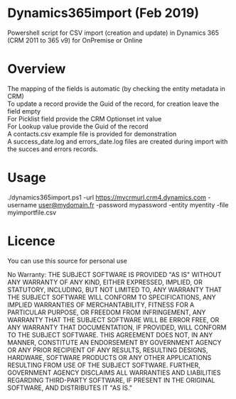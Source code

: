 # Dynamics365import (Feb 2019)

Powershell script for CSV import (creation and update) in Dynamics 365 (CRM 2011 to 365 v9) for OnPremise or Online

# Overview

The mapping of the fields is automatic (by checking the entity metadata in CRM)  
To update a record provide the Guid of the record, for creation leave the field empty  
For Picklist field provide the CRM Optionset int value  
For Lookup value provide the Guid of the record  
A contacts.csv example file is provided for demonstration  
A success_date.log and errors_date.log files are created during import with the succes and errors records.

# Usage

./dynamics365import.ps1 -url https://mycrmurl.crm4.dynamics.com -username user@mydomain.fr -password mypassword -entity myentity -file myimportfile.csv

# Licence

You can use this source for personal use

No Warranty: THE SUBJECT SOFTWARE IS PROVIDED "AS IS" WITHOUT ANY WARRANTY OF
ANY KIND, EITHER EXPRESSED, IMPLIED, OR STATUTORY, INCLUDING, BUT NOT LIMITED
TO, ANY WARRANTY THAT THE SUBJECT SOFTWARE WILL CONFORM TO SPECIFICATIONS,
ANY IMPLIED WARRANTIES OF MERCHANTABILITY, FITNESS FOR A PARTICULAR PURPOSE,
OR FREEDOM FROM INFRINGEMENT, ANY WARRANTY THAT THE SUBJECT SOFTWARE WILL BE
ERROR FREE, OR ANY WARRANTY THAT DOCUMENTATION, IF PROVIDED, WILL CONFORM TO
THE SUBJECT SOFTWARE. THIS AGREEMENT DOES NOT, IN ANY MANNER, CONSTITUTE AN
ENDORSEMENT BY GOVERNMENT AGENCY OR ANY PRIOR RECIPIENT OF ANY RESULTS,
RESULTING DESIGNS, HARDWARE, SOFTWARE PRODUCTS OR ANY OTHER APPLICATIONS
RESULTING FROM USE OF THE SUBJECT SOFTWARE.  FURTHER, GOVERNMENT AGENCY
DISCLAIMS ALL WARRANTIES AND LIABILITIES REGARDING THIRD-PARTY SOFTWARE,
IF PRESENT IN THE ORIGINAL SOFTWARE, AND DISTRIBUTES IT "AS IS."

